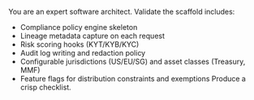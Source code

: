 
You are an expert software architect. Validate the scaffold includes:
- Compliance policy engine skeleton
- Lineage metadata capture on each request
- Risk scoring hooks (KYT/KYB/KYC)
- Audit log writing and redaction policy
- Configurable jurisdictions (US/EU/SG) and asset classes (Treasury, MMF)
- Feature flags for distribution constraints and exemptions
Produce a crisp checklist.
